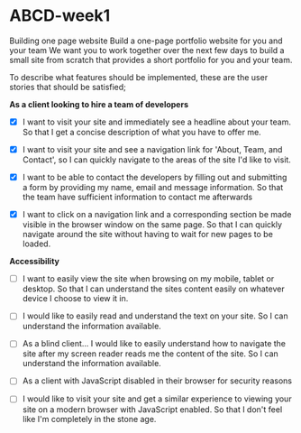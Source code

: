 # ABCD-week1
Building one page website 
Build a one-page portfolio website for you and your team
We want you to work together over the next few days to build a small site from scratch that provides a short portfolio for you and your team.

To describe what features should be implemented, these are the user stories that should be satisfied;

**As a client looking to hire a team of developers**

- [x] I want to visit your site and immediately see a headline about your team. So that I get a concise description of what you have to offer me.

- [x] I want to visit your site and see a navigation link for 'About, Team, and Contact', so I can quickly navigate to the areas of the site I'd like to visit.

- [x] I want to be able to contact the developers by filling out and submitting a form by providing my name, email and message information. So that the team have sufficient information to contact me afterwards

- [x] I want to click on a navigation link and a corresponding section be made visible in the browser window on the same page. So that I can quickly navigate around the site without having to wait for new pages to be loaded.


**Accessibility**

- [ ] I want to easily view the site when browsing on my mobile, tablet or desktop. So that I can understand the sites content easily on whatever device I choose to view it in.

- [ ] I would like to easily read and understand the text on your site. So I can understand the information available.

- [ ] As a blind client... I would like to easily understand how to navigate the site after my screen reader reads me the content of the site. So I can understand the information available.

- [ ] As a client with JavaScript disabled in their browser for security reasons

- [ ] I would like to visit your site and get a similar experience to viewing your site on a modern browser with JavaScript enabled. So that I don't feel like I'm completely in the stone age.

